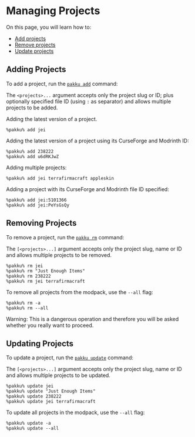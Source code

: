 # Managing Projects

On this page, you will learn how to:

- [Add projects](#adding-projects)
- [Remove projects](#removing-projects)
- [Update projects](#updating-projects)

## Adding Projects

To add a project, run the [`pakku add`](pakku-add.md) command:

<include from="pakku-add.md" element-id="snippet-cmd"/>

The `<projects>...` argument accepts only the project slug or ID;
plus optionally specified file ID (using `:` as separator)
and allows multiple projects to be added.

Adding the latest version of a project.

```
%pakku% add jei
```

Adding the latest version of a project using its
CurseForge and Modrinth ID: 

```
%pakku% add 238222
%pakku% add u6dRKJwZ
```

Adding multiple projects:

```
%pakku% add jei terrafirmacraft appleskin
```

Adding a project with its
CurseForge and Modrinth file ID specified:

```
%pakku% add jei:5101366
%pakku% add jei:PeYsGsQy
```

## Removing Projects

To remove a project, run the [`pakku rm`](pakku-rm.md) command:

<include from="pakku-rm.md" element-id="snippet-cmd"/>

The `[<projects>...]` argument accepts only the project slug, name or ID
and allows multiple projects to be removed.

```
%pakku% rm jei
%pakku% rm "Just Enough Items"
%pakku% rm 238222
%pakku% rm jei terrafirmacraft
```

To remove all projects from the modpack, use the `--all` flag:

```
%pakku% rm -a
%pakku% rm --all
```

<warning>
Warning: This is a dangerous operation and therefore
you will be asked whether you really want to proceed.
</warning>

## Updating Projects

To update a project, run the [`pakku update`](pakku-update.md) command:

<include from="pakku-update.md" element-id="snippet-cmd"/>

The `[<projects>...]` argument accepts only the project slug, name or ID
and allows multiple projects to be updated.

```
%pakku% update jei
%pakku% update "Just Enough Items"
%pakku% update 238222
%pakku% update jei terrafirmacraft
```

To update all projects in the modpack, use the `--all` flag:

```
%pakku% update -a
%pakku% update --all
```

<seealso style="cards">
   <category ref="related">
       <a href="Developing-a-Modpack.md"/>
   </category>
</seealso>
